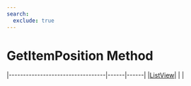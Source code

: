 ```yaml
---
search:
  exclude: true
---
```


<h1 class="heading"><span class="name">GetItemPosition Method</span></h1>

|----------------------------------|------|------|
|[ListView](../objects/listview.md)|&nbsp;|&nbsp;|
